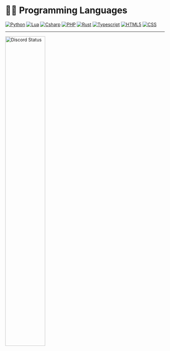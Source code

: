<!-- --- -->


<!--  ### Visits <3<br>
  <img src="https://profile-counter.glitch.me/diveer/count.svg" />
 -->

<!-- ---  -->
# 👨‍💻 Programming Languages

<!-- <p> -->
 <a href="https://github.com/search?l=Python&q=user%3ADiveer1+&type=Repositories"><img alt="Python" src="https://img.shields.io/badge/-Python-blue?style=for-the-badge&logo=python&logoColor=white&color=3776AB"></a>
 <a href="https://github.com/search?l=Lua&q=user%3ADiveer1+&type=Repositories"><img alt="Lua" src="https://img.shields.io/badge/-Lua-blue?style=for-the-badge&logo=lua&logoColor=white&color=2C2D72"></a>
 <a href="https://github.com/search?l=csharp&q=user%3ADiveer1+&type=Repositories"><img alt="Csharp" src="https://img.shields.io/badge/-csharp-blue?style=for-the-badge&logo=csharp&logoColor=white&color=239120"></a>
 <a href="https://github.com/search?l=php&q=user%3ADiveer1+&type=Repositories"><img alt="PHP" src="https://img.shields.io/badge/-php-blue?style=for-the-badge&logo=php&logoColor=white&color=777BB4"></a>
  <a href="https://github.com/search?l=rust&q=user%3ADiveer1+&type=Repositories"><img alt="Rust" src="https://img.shields.io/badge/-rust-blue?style=for-the-badge&logo=rust&logoColor=white&color=000000"></a>
  <a href="https://github.com/search?l=typescript&q=user%3ADiveer1+&type=Repositories"><img alt="Typescript" src="https://img.shields.io/badge/-typescript-blue?style=for-the-badge&logo=typescript&logoColor=white&color=3178C6"></a>
  <a href="https://github.com/search?l=html&q=user%3ADiveer1+&type=Repositories"><img alt="HTML5" src="https://img.shields.io/badge/-html5-blue?style=for-the-badge&logo=html5&logoColor=white&color=E34F26"></a>
  <a href="https://github.com/search?l=css&q=user%3ADiveer1+&type=Repositories"><img alt="CSS" src="https://img.shields.io/badge/-CSS-blue?style=for-the-badge&logo=css3&logoColor=white&color=1572B6"></a>
 
 

<!--  
[<img align="left" alt="Visual Studio Code" width="26px" src="https://cdn.jsdelivr.net/gh/devicons/devicon/icons/vscode/vscode-original.svg" style="padding-right:10px;" />](https://github.com/diveer34)
[<img align="left" alt="Python" width="26px" src="https://github.com/devicons/devicon/blob/v2.15.1/icons/python/python-original.svg" style="padding-right:10px;" />](https://github.com/diveer34)
[<img align="left" alt="Lua" width="26px" src="https://github.com/devicons/devicon/blob/v2.15.1/icons/lua/lua-original-wordmark.svg" style="padding-right:10px;" />](https://github.com/diveer34)
[<img align="left" alt="PHP" width="26px" src="https://github.com/devicons/devicon/blob/master/icons/php/php-original.svg" style="padding-right:10px;" />](https://github.com/diveer34)
[<img align="left" alt="GitHub" width="26px" src="https://user-images.githubusercontent.com/3369400/139447912-e0f43f33-6d9f-45f8-be46-2df5bbc91289.png" style="padding-right:10px;" />](https://github.com/diveer34)

[<img align="left" alt="GitHub" width="26px" src="https://github.com/devicons/devicon/blob/master/icons/java/java-original.svg" style="padding-right:10px;" />](https://github.com/diveer34)
[<img align="left" alt="CSharp" width="26px" src="https://cdn.jsdelivr.net/gh/devicons/devicon/icons/csharp/csharp-original.svg" style="padding-right:10px;" />](https://github.com/diveer34)
<br />
<br /> -->



---
<a href="https://discord.com/users/619340445692067890" target="_blank">
    <img width="50%" align="left" alt="Discord Status" src="https://lanyard.cnrad.dev/api/619340445692067890">
</a>
<!--
**Yosefbesher/Yosefbesher** is a ✨ _special_ ✨ repository because its `README.md` (this file) appears on your GitHub profile.

Here are some ideas to get you started:

- 🔭 I’m currently working on ...
- 🌱 I’m currently learning ...
- 👯 I’m looking to collaborate on ...
- 🤔 I’m looking for help with ...
- 💬 Ask me about ...
- 📫 How to reach me: ...
- 😄 Pronouns: ...
- ⚡ Fun fact: ...
-->
